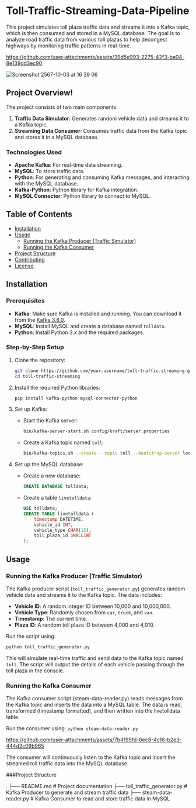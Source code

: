 # Toll-Traffic-Streaming-Data-Pipeline

This project simulates toll plaza traffic data and streams it into a Kafka topic, which is then consumed and stored in a MySQL database. The goal is to analyze road traffic data from various toll plazas to help decongest highways by monitoring traffic patterns in real-time.


https://github.com/user-attachments/assets/39d5e993-2275-42f3-ba04-8e139dd3ec90


![Screenshot 2567-10-03 at 16 39 06](https://github.com/user-attachments/assets/fc9f27ab-4fd6-4be5-9ea7-3a625062ec91)


## Project Overview!
The project consists of two main components:
1. **Traffic Data Simulator**: Generates random vehicle data and streams it to a Kafka topic.
2. **Streaming Data Consumer**: Consumes traffic data from the Kafka topic and stores it in a MySQL database.

### Technologies Used
- **Apache Kafka**: For real-time data streaming.
- **MySQL**: To store traffic data.
- **Python**: For generating and consuming Kafka messages, and interacting with the MySQL database.
- **Kafka-Python**: Python library for Kafka integration.
- **MySQL Connector**: Python library to connect to MySQL.

## Table of Contents
- [Installation](#installation)
- [Usage](#usage)
  - [Running the Kafka Producer (Traffic Simulator)](#running-the-kafka-producer-traffic-simulator)
  - [Running the Kafka Consumer](#running-the-kafka-consumer)
- [Project Structure](#project-structure)
- [Contributing](#contributing)
- [License](#license)

## Installation

### Prerequisites
- **Kafka**: Make sure Kafka is installed and running. You can download it from the [Kafka 3.8.0]([https://kafka.apache.org/](https://downloads.apache.org/kafka/3.8.0/kafka_2.12-3.8.0.tgz)).
- **MySQL**: Install MySQL and create a database named `tolldata`.
- **Python**: Install Python 3.x and the required packages.

### Step-by-Step Setup

1. Clone the repository:
    ```bash
    git clone https://github.com/your-username/toll-traffic-streaming.git
    cd toll-traffic-streaming
    ```

2. Install the required Python libraries:
    ```bash
    pip install kafka-python mysql-connector-python
    ```

3. Set up Kafka:
   - Start the Kafka server:
     ```bash
     bin/kafka-server-start.sh config/kraft/server.properties
     ```
   - Create a Kafka topic named `toll`:
     ```bash
     bin/kafka-topics.sh --create --topic toll --bootstrap-server localhost:9092
     ```

4. Set up the MySQL database:
   - Create a new database:
     ```sql
     CREATE DATABASE tolldata;
     ```
   - Create a table `livetolldata`:
     ```sql
     USE tolldata;
     CREATE TABLE livetolldata (
         timestamp DATETIME,
         vehicle_id INT,
         vehicle_type CHAR(15),
         toll_plaza_id SMALLINT
     );
     ```
## Usage

### Running the Kafka Producer (Traffic Simulator)

The Kafka producer script (`toll_traffic_generator.py`) generates random vehicle data and streams it to the Kafka topic. The data includes:

- **Vehicle ID**: A random integer ID between 10,000 and 10,000,000.
- **Vehicle Type**: Randomly chosen from `car`, `truck`, and `van`.
- **Timestamp**: The current time.
- **Plaza ID**: A random toll plaza ID between 4,000 and 4,010.

Run the script using:

```bash
python toll_traffic_generator.py
```
This will simulate real-time traffic and send data to the Kafka topic named `toll`. The script will output the details of each vehicle passing through the toll plaza in the console.

### Running the Kafka Consumer
The Kafka consumer script (steam-data-reader.py) reads messages from the Kafka topic and inserts the data into a MySQL table. The data is read, transformed (timestamp formatted), and then written into the livetolldata table.

Run the consumer using:
```python steam-data-reader.py```


https://github.com/user-attachments/assets/7b4195fd-0ec8-4c16-b2e3-444d2c09b965


The consumer will continuously listen to the Kafka topic and insert the streamed toll traffic data into the MySQL database.

###Project Structure

.
├── README.md                    # Project documentation
├── toll_traffic_generator.py    # Kafka Producer to generate and stream traffic data
├── steam-data-reader.py         # Kafka Consumer to read and store traffic data in MySQL
